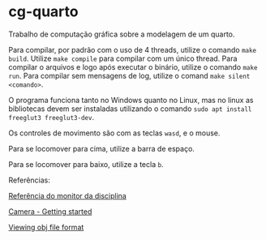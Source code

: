 # cg-quarto
Trabalho de computação gráfica sobre a modelagem de um quarto.

Para compilar, por padrão com o uso de 4 threads, utilize o comando `make build`.
Utilize `make compile` para compilar com um único thread.
Para compilar o arquivos e logo após executar o binário, utilize o comando `make run`.
Para compilar sem mensagens de log, utilize o comand `make silent <comando>`.

O programa funciona tanto no Windows quanto no Linux, mas no linux as bibliotecas devem ser instaladas utilizando o comando `sudo apt install freeglut3 freeglut3-dev`.

Os controles de movimento são com as teclas `wasd`, e o mouse.

Para se locomover para cima, utilize a barra de espaço.

Para se locomover para baixo, utilize a tecla `b`.

Referências:

[Referência do monitor da disciplina](https://github.com/valeriojr/COMP269/blob/master/opengl.c)

[Camera - Getting started](https://learnopengl.com/Getting-started/Camera)

[Viewing obj file format](https://en.wikipedia.org/wiki/Wavefront_.obj_file)
